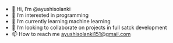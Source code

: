 - 👋 Hi, I’m @ayushisolanki
- 👀 I’m interested in programming
- 🌱 I’m currently learning machine learning
- 💞️ I’m looking to collaborate on projects in full satck development
- 📫 How to reach me ayushisolanki151@gmail.com

<!---
ayushisolanki/ayushisolanki is a ✨ special ✨ repository because its `README.md` (this file) appears on your GitHub profile.
You can click the Preview link to take a look at your changes.
--->
